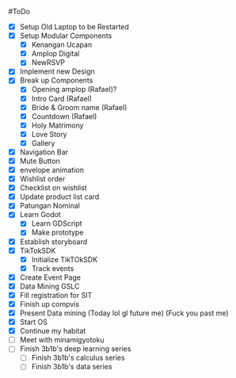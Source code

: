 #ToDo

- [x] Setup Old Laptop to be Restarted
- [x] Setup Modular Components
	- [x] Kenangan Ucapan
	- [x] Amplop Digital
	- [x] NewRSVP
- [x] Implement new Design
- [x] Break up Components
	- [x] Opening amplop (Rafael)?
	- [x] Intro Card (Rafael)
	- [x] Bride & Groom name (Rafael)
	- [x] Countdown (Rafael)
	- [x] Holy Matrimony
	- [x] Love Story
	- [x] Gallery
- [x] Navigation Bar
- [x] Mute Button
- [x] envelope animation
- [x] Wishlist order
- [x] Checklist on wishlist
- [x] Update product list card
- [x] Patungan Nominal
- [x] Learn Godot
	- [x] Learn GDScript
	- [x] Make prototype
- [x] Establish storyboard
- [x] TikTokSDK
	- [x] Initialize TikTOkSDK
	- [x] Track events
- [x] Create Event Page
- [x] Data Mining GSLC
- [x] Fill registration for SIT
- [x] Finish up compvis
- [x] Present Data mining (Today lol gl future me) (Fuck you past me)
- [x] Start OS
- [x] Continue my habitat
- [ ] Meet with minamigyotoku
- [ ] Finish 3b1b's deep learning series
	- [ ] Finish 3b1b's calculus series
	- [ ] Finish 3b1b's data series